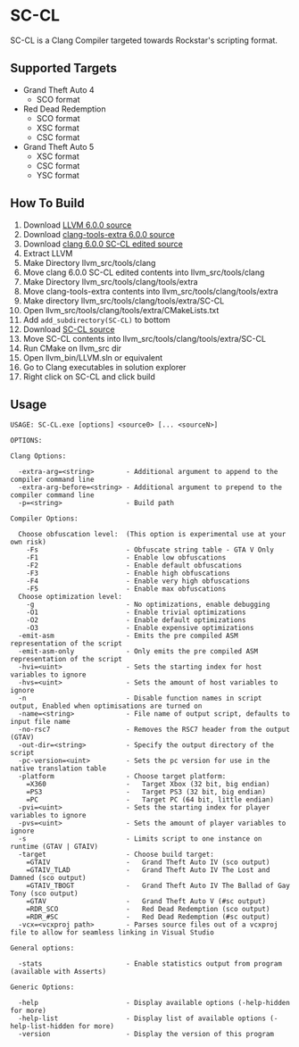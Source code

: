 # SC-CL
SC-CL is a Clang Compiler targeted towards Rockstar's scripting format.

Supported Targets
---------------------------------
* Grand Theft Auto 4
    * SCO format
* Red Dead Redemption
    * SCO format
    * XSC format
    * CSC format
* Grand Theft Auto 5
    * XSC format
    * CSC format
    * YSC format

How To Build
---------------------------------
1. Download [LLVM 6.0.0 source](http://releases.llvm.org/download.html#6.0.0)
2. Download [clang-tools-extra 6.0.0 source](http://releases.llvm.org/download.html#6.0.0)
3. Download [clang 6.0.0 SC-CL edited source](https://bitbucket.org/scclteam/clang-6.0.0-sc-cl-edited/downloads/)
4. Extract LLVM
5. Make Directory llvm_src/tools/clang
6. Move clang 6.0.0 SC-CL edited contents into llvm_src/tools/clang
7. Make Directory llvm_src/tools/clang/tools/extra
8. Move clang-tools-extra contents into llvm_src/tools/clang/tools/extra
9. Make directory llvm_src/tools/clang/tools/extra/SC-CL
10. Open llvm_src/tools/clang/tools/extra/CMakeLists.txt
11. Add ```add_subdirectory(SC-CL)``` to bottom
12. Download [SC-CL source](https://bitbucket.org/scclteam/sc-cl/downloads/)
13. Move SC-CL contents into llvm_src/tools/clang/tools/extra/SC-CL
14. Run CMake on llvm_src dir
15. Open llvm_bin/LLVM.sln or equivalent
16. Go to Clang executables in solution explorer
17. Right click on SC-CL and click build
  
Usage
---------------------------------

```console
USAGE: SC-CL.exe [options] <source0> [... <sourceN>]

OPTIONS:

Clang Options:

  -extra-arg=<string>        - Additional argument to append to the compiler command line
  -extra-arg-before=<string> - Additional argument to prepend to the compiler command line
  -p=<string>                - Build path

Compiler Options:

  Choose obfuscation level:  (This option is experimental use at your own risk)
    -Fs                      - Obfuscate string table - GTA V Only
    -F1                      - Enable low obfuscations
    -F2                      - Enable default obfuscations
    -F3                      - Enable high obfuscations
    -F4                      - Enable very high obfuscations
    -F5                      - Enable max obfuscations
  Choose optimization level:
    -g                       - No optimizations, enable debugging
    -O1                      - Enable trivial optimizations
    -O2                      - Enable default optimizations
    -O3                      - Enable expensive optimizations
  -emit-asm                  - Emits the pre compiled ASM representation of the script
  -emit-asm-only             - Only emits the pre compiled ASM representation of the script
  -hvi=<uint>                - Sets the starting index for host variables to ignore
  -hvs=<uint>                - Sets the amount of host variables to ignore
  -n                         - Disable function names in script output, Enabled when optimisations are turned on
  -name=<string>             - File name of output script, defaults to input file name
  -no-rsc7                   - Removes the RSC7 header from the output (GTAV)
  -out-dir=<string>          - Specify the output directory of the script
  -pc-version=<uint>         - Sets the pc version for use in the native translation table
  -platform                  - Choose target platform:
    =X360                    -   Target Xbox (32 bit, big endian)
    =PS3                     -   Target PS3 (32 bit, big endian)
    =PC                      -   Target PC (64 bit, little endian)
  -pvi=<uint>                - Sets the starting index for player variables to ignore
  -pvs=<uint>                - Sets the amount of player variables to ignore
  -s                         - Limits script to one instance on runtime (GTAV | GTAIV)
  -target                    - Choose build target:
    =GTAIV                   -   Grand Theft Auto IV (sco output)
    =GTAIV_TLAD              -   Grand Theft Auto IV The Lost and Damned (sco output)
    =GTAIV_TBOGT             -   Grand Theft Auto IV The Ballad of Gay Tony (sco output)
    =GTAV                    -   Grand Theft Auto V (#sc output)
    =RDR_SCO                 -   Red Dead Redemption (sco output)
    =RDR_#SC                 -   Red Dead Redemption (#sc output)
  -vcx=<vcxproj path>        - Parses source files out of a vcxproj file to allow for seamless linking in Visual Studio

General options:

  -stats                     - Enable statistics output from program (available with Asserts)

Generic Options:

  -help                      - Display available options (-help-hidden for more)
  -help-list                 - Display list of available options (-help-list-hidden for more)
  -version                   - Display the version of this program
```
